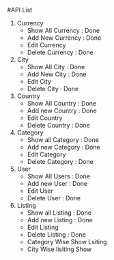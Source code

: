 
#API List

1. Currency 
    - Show All Currency : Done
    - Add New Currency : Done 
    - Edit Currency 
    - Delete Currency : Done 
2. City
    - Show All City : Done 
    - Add New City : Done 
    - Edit City
    - Delete City : Done 
3. Country
    - Show All Country : Done
    - Add new Country : Done
    - Edit Country
    - Delete Country : Done 
4. Category
    - Show all Category : Done
    - Add new Category : Done
    - Edit Category
    - Delete Category : Done 
5. User
    - Show All Users : Done
    - Add new User : Done
    - Edit User
    - Delete User : Done
6. Listing
    - Show all Listing  : Done
    - Add new Listing : Done
    - Edit Listing 
    - Delete Listing : Done
    - Category Wise Show Lsiting 
    - City Wise lisiting Show












